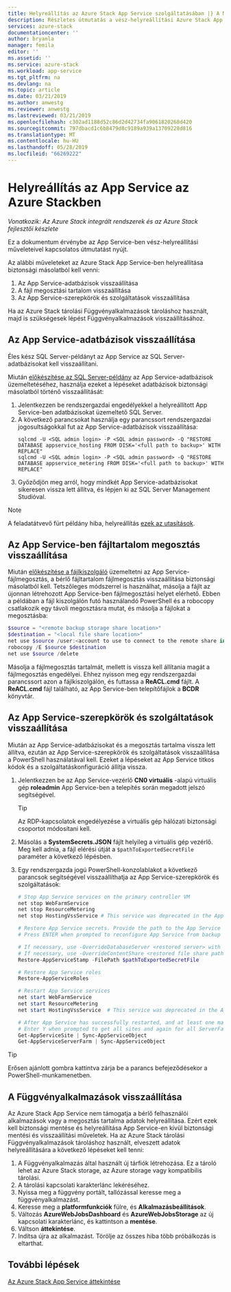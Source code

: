 ```yaml
---
title: Helyreállítás az Azure Stack App Service szolgáltatásában |} A Microsoft Docs
description: Részletes útmutatás a vész-helyreállítási Azure Stack App Service-ben
services: azure-stack
documentationcenter: ''
author: bryanla
manager: femila
editor: ''
ms.assetid: ''
ms.service: azure-stack
ms.workload: app-service
ms.tgt_pltfrm: na
ms.devlang: na
ms.topic: article
ms.date: 03/21/2019
ms.author: anwestg
ms.reviewer: anwestg
ms.lastreviewed: 03/21/2019
ms.openlocfilehash: c302ad1188d52c86d2d42734fa9061820268d420
ms.sourcegitcommit: 797dbacd1c6b8479d8c9189a939a13709228d816
ms.translationtype: MT
ms.contentlocale: hu-HU
ms.lasthandoff: 05/28/2019
ms.locfileid: "66269222"
---
```

# <a name="recovery-of-app-service-on-azure-stack"></a>Helyreállítás az App Service az Azure Stackben

*Vonatkozik: Az Azure Stack integrált rendszerek és az Azure Stack fejlesztői készlete*  

Ez a dokumentum érvénybe az App Service-ben vész-helyreállítási műveleteivel kapcsolatos útmutatást nyújt.

Az alábbi műveleteket az Azure Stack App Service-ben helyreállítása biztonsági másolatból kell venni:
1.  Az App Service-adatbázisok visszaállítása
2.  A fájl megosztási tartalom visszaállítása
3.  Az App Service-szerepkörök és szolgáltatások visszaállítása

Ha az Azure Stack tárolási Függvényalkalmazások tároláshoz használt, majd is szükségesek lépést Függvényalkalmazások visszaállításához.

## <a name="restore-the-app-service-databases"></a>Az App Service-adatbázisok visszaállítása
Éles kész SQL Server-példányt az App Service az SQL Server-adatbázisokat kell visszaállítani. 

Miután [előkészítése az SQL Server-példány](azure-stack-app-service-before-you-get-started.md#prepare-the-sql-server-instance) az App Service-adatbázisok üzemeltetéséhez, használja ezeket a lépéseket adatbázisok biztonsági másolatból történő visszaállítását:

1. Jelentkezzen be rendszergazdai engedélyekkel a helyreállított App Service-ben adatbázisokat üzemeltető SQL Server.
2. A következő parancsokat használja egy parancssort rendszergazdai jogosultságokkal fut az App Service-adatbázisok visszaállítása:
    ```dos
    sqlcmd -U <SQL admin login> -P <SQL admin password> -Q "RESTORE DATABASE appservice_hosting FROM DISK='<full path to backup>' WITH REPLACE"
    sqlcmd -U <SQL admin login> -P <SQL admin password> -Q "RESTORE DATABASE appservice_metering FROM DISK='<full path to backup>' WITH REPLACE"
    ```
3. Győződjön meg arról, hogy mindkét App Service-adatbázisokat sikeresen vissza lett állítva, és lépjen ki az SQL Server Management Studióval.

> [!NOTE]
> A feladatátvevő fürt példány hiba, helyreállítás [ezek az utasítások](https://docs.microsoft.com/sql/sql-server/failover-clusters/windows/recover-from-failover-cluster-instance-failure?view=sql-server-2017). 

## <a name="restore-the-app-service-file-share-content"></a>Az App Service-ben fájltartalom megosztás visszaállítása
Miután [előkészítése a fájlkiszolgáló](azure-stack-app-service-before-you-get-started.md#prepare-the-file-server) üzemeltetni az App Service-fájlmegosztás, a bérlő fájltartalom fájlmegosztás visszaállítása biztonsági másolatból kell. Tetszőleges módszerrel is használhat, másolja a fájlt az újonnan létrehozott App Service-ben fájlmegosztási helyet elérhető. Ebben a példában a fájl kiszolgálón futó használandó PowerShell és a robocopy csatlakozik egy távoli megosztásra mutat, és másolja a fájlokat a megosztásba:

```powershell
$source = "<remote backup storage share location>"
$destination = "<local file share location>"
net use $source /user:<account to use to connect to the remote share in the format of domain\username> *
robocopy /E $source $destination
net use $source /delete
```

Másolja a fájlmegosztás tartalmát, mellett is vissza kell állítania magát a fájlmegosztás engedélyei. Ehhez nyisson meg egy rendszergazdai parancssort azon a fájlkiszolgálón, és futtassa a **ReACL.cmd** fájlt. A **ReACL.cmd** fájl található, az App Service-ben telepítőfájlok a **BCDR** könyvtár.

## <a name="restore-app-service-roles-and-services"></a>Az App Service-szerepkörök és szolgáltatások visszaállítása
Miután az App Service-adatbázisokat és a megosztás tartalma vissza lett állítva, ezután az App Service-szerepkörök és szolgáltatások visszaállítása a PowerShell használatával kell. Ezeket a lépéseket az App Service titkos kódok és a szolgáltatáskonfiguráció állítja vissza.  

1. Jelentkezzen be az App Service-vezérlő **CN0 virtuális** -alapú virtuális gép **roleadmin** App Service-ben a telepítés során megadott jelszó segítségével. 
    > [!TIP]
    > Az RDP-kapcsolatok engedélyezése a virtuális gép hálózati biztonsági csoportot módosítani kell. 
2. Másolás a **SystemSecrets.JSON** fájlt helyileg a virtuális gép vezérlő. Meg kell adnia, a fájl elérési útját a `$pathToExportedSecretFile` paraméter a következő lépésben. 
3. Egy rendszergazda jogú PowerShell-konzolablakot a következő parancsok segítségével visszaállíthatja az App Service-szerepkörök és szolgáltatások:

    ```powershell
    # Stop App Service services on the primary controller VM
    net stop WebFarmService
    net stop ResourceMetering
    net stop HostingVssService # This service was deprecated in the App Service 1.5 release and is not required after the App Service 1.4 release.

    # Restore App Service secrets. Provide the path to the App Service secrets file copied from backup. For example, C:\temp\SystemSecrets.json.
    # Press ENTER when prompted to reconfigure App Service from backup 

    # If necessary, use -OverrideDatabaseServer <restored server> with Restore-AppServiceStamp when the restored database server has a different address than backed-up deployment.
    # If necessary, use -OverrideContentShare <restored file share path> with Restore-AppServiceStamp when the restored file share has a different path from backed-up deployment.
    Restore-AppServiceStamp -FilePath $pathToExportedSecretFile 

    # Restore App Service roles
    Restore-AppServiceRoles

    # Restart App Service services
    net start WebFarmService
    net start ResourceMetering
    net start HostingVssService  # This service was deprecated in the App Service 1.5 release and is not required after the App Service 1.4 release.

    # After App Service has successfully restarted, and at least one management server is in ready state, synchronize App Service objects to complete the restore
    # Enter Y when prompted to get all sites and again for all ServerFarm entities.
    Get-AppServiceSite | Sync-AppServiceObject
    Get-AppServiceServerFarm | Sync-AppServiceObject
    ```

> [!TIP]
> Erősen ajánlott gombra kattintva zárja be a parancs befejeződésekor a PowerShell-munkamenetben.

## <a name="restore-function-apps"></a>A Függvényalkalmazások visszaállítása 
Az Azure Stack App Service nem támogatja a bérlő felhasználói alkalmazások vagy a megosztás tartalma adatok helyreállítása. Ezért ezek kell biztonsági mentése és helyreállítása App Service-en kívül biztonsági mentési és visszaállítási műveletek. Ha az Azure Stack tárolási Függvényalkalmazások tároláshoz használt, elveszett adatok helyreállítására a következő lépéseket kell tenni:

1. A Függvényalkalmazás által használt új tárfiók létrehozása. Ez a tároló lehet az Azure Stack storage, az Azure storage vagy kompatibilis tárolási.
2. A tárolási kapcsolati karakterlánc lekéréséhez.
3. Nyissa meg a függvény portált, tallózással keresse meg a függvényalkalmazást.
4. Keresse meg a **platformfunkciók** fülre, és **Alkalmazásbeállítások**.
5. Változás **AzureWebJobsDashboard** és **AzureWebJobsStorage** az új kapcsolati karakterlánc, és kattintson a **mentése**.
6. Váltson **áttekintése**.
7. Indítsa újra az alkalmazást. Törölje az összes hiba több próbálkozás is eltarthat.

## <a name="next-steps"></a>További lépések
[Az Azure Stack App Service áttekintése](azure-stack-app-service-overview.md)